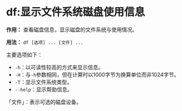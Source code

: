 df:显示文件系统磁盘使用信息
===================================

**作用：** 查看磁盘信息，显示磁盘的文件系统与使用情况。

**用法：** `df [选项] ... [文件] ...`

主要选项如下：
+ `-h`：以可读性较高的方式来显示信息。
+ `-H`：与`-h`参数相同，但在计算时以1000字节为换算单位而非1024字节。
+ `-T`：显示文件系统类型。
+ `--help`：显示帮助信息。

「文件」：表示可选的磁盘设备。
